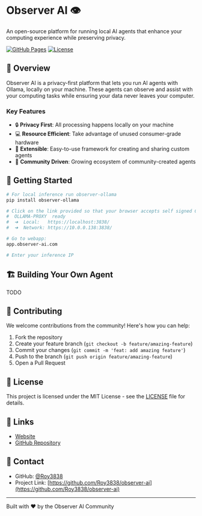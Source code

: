 # Observer AI 👁️

An open-source platform for running local AI agents that enhance your computing experience while preserving privacy.

[![GitHub Pages](https://img.shields.io/badge/GitHub%20Pages-Deployed-success)](https://roy3838.github.io/observer-ai)
[![License](https://img.shields.io/badge/License-MIT-blue.svg)](LICENSE)

## 🚀 Overview

Observer AI is a privacy-first platform that lets you run AI agents with Ollama, locally on your machine. These agents can observe and assist with your computing tasks while ensuring your data never leaves your computer.

### Key Features

- 🔒 **Privacy First**: All processing happens locally on your machine
- 💻 **Resource Efficient**: Take advantage of unused consumer-grade hardware
- 🔌 **Extensible**: Easy-to-use framework for creating and sharing custom agents
- 🤝 **Community Driven**: Growing ecosystem of community-created agents

## 🚀 Getting Started

```bash
# For local inference run observer-ollama
pip install observer-ollama

# Click on the link provided so that your browser accepts self signed CERTS (signed by your computer)
#  OLLAMA-PROXY  ready
#  ➜  Local:   https://localhost:3838/
#  ➜  Network: https://10.0.0.138:3838/

# Go to webapp:
app.observer-ai.com

# Enter your inference IP 
```

## 🏗️ Building Your Own Agent

TODO

## 🤝 Contributing

We welcome contributions from the community! Here's how you can help:

1. Fork the repository
2. Create your feature branch (`git checkout -b feature/amazing-feature`)
3. Commit your changes (`git commit -m 'feat: add amazing feature'`)
4. Push to the branch (`git push origin feature/amazing-feature`)
5. Open a Pull Request

## 📄 License

This project is licensed under the MIT License - see the [LICENSE](LICENSE) file for details.

## 🔗 Links

- [Website](https://roy3838.github.io/observer-ai)
- [GitHub Repository](https://github.com/Roy3838/observer-ai)

## 📧 Contact

- GitHub: [@Roy3838](https://github.com/Roy3838)
- Project Link: [https://github.com/Roy3838/observer-ai](https://github.com/Roy3838/observer-ai)

---

Built with ❤️  by the Observer AI Community
